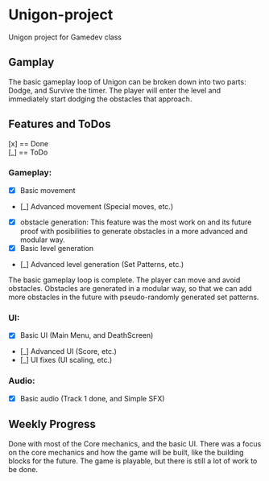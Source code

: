 # Unigon-project
Unigon project for Gamedev class

## Gamplay
The basic gameplay loop of Unigon can be broken down into two parts: Dodge, and Survive the timer. The player will enter the level and immediately start dodging the obstacles that approach.

## Features and ToDos
[x] == Done \
[_] == ToDo
### Gameplay:
- [x] Basic movement
- [_] Advanced movement (Special moves, etc.)
- [x] obstacle generation: This feature was the most work on and its future proof with posibilities to generate obstacles in a more advanced and modular way.
- [x] Basic level generation
- [_] Advanced level generation (Set Patterns, etc.)

The basic gameplay loop is complete. The player can move and avoid obstacles. Obstacles are generated in a modular way, so that we can add more obstacles in the future with pseudo-randomly generated set patterns.

### UI:
- [x] Basic UI (Main Menu, and DeathScreen)
- [_] Advanced UI (Score, etc.)
- [_] UI fixes (UI scaling, etc.)

### Audio:
- [x] Basic audio (Track 1 done, and Simple SFX)

## Weekly Progress
Done with most of the Core mechanics, and the basic UI. There was a focus on the core mechanics and how the game will be built, like the building blocks for the future. The game is playable, but there is still a lot of work to be done.